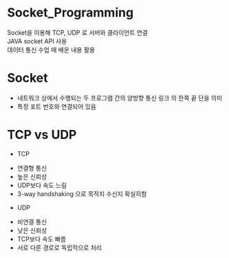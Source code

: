 # Socket_Programming
Socket을 이용해 TCP, UDP 로 서버와 클라이언트 연결    
JAVA socket API 사용    
데이터 통신 수업 때 배운 내용 활용

# Socket
- 네트워크 상에서 수행되는 두 프로그램 간의 양방향 통신 링크 의 한쪽 끝 단을 의미 
- 특정 포트 번호와 연결되어 있음 

# TCP vs UDP
* TCP
- 연결형 통신
- 높은 신뢰성
- UDP보다 속도 느림
- 3-way handshaking 으로 목적지 수신지 확실히함

* UDP
- 비연결 통신
- 낮은 신뢰성
- TCP보다 속도 빠름
- 서로 다른 경로로 독립적으로 처리

